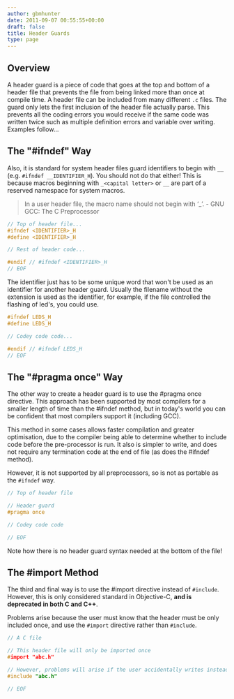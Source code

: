 ```yaml
---
author: gbmhunter
date: 2011-09-07 00:55:55+00:00
draft: false
title: Header Guards
type: page
---
```


## Overview

A header guard is a piece of code that goes at the top and bottom of a header file that prevents the file from being linked more than once at compile time. A header file can be included from many different `.c` files. The guard only lets the first inclusion of the header file actually parse. This prevents all the coding errors you would receive if the same code was written twice such as multiple definition errors and variable over writing. Examples follow...

## The "#ifndef" Way

Also, it is standard for system header files guard identifiers to begin with `__` (e.g. `#ifndef __IDENTIFIER_H`). You should not do that either! This is because macros beginning with `_<capital letter>` or `__` are part of a reserved namespace for system macros.

> In a user header file, the macro name should not begin with ‘_’. - GNU GCC: The C Preprocessor

```c
// Top of header file...
#ifndef <IDENTIFIER>_H
#define <IDENTIFIER>_H

// Rest of header code...

#endif // #ifndef <IDENTIFIER>_H
// EOF
```

The identifier just has to be some unique word that won't be used as an identifier for another header guard. Usually the filename without the extension is used as the identifier, for example, if the file controlled the flashing of led's, you could use.

```c    
#ifndef LEDS_H
#define LEDS_H

// Codey code code...

#endif // #ifndef LEDS_H
// EOF
```

## The "#pragma once" Way

The other way to create a header guard is to use the #pragma once directive. This approach has been supported by most compilers for a smaller length of time than the #ifndef method, but in today's world you can be confident that most compilers support it (including GCC).

This method in some cases allows faster compilation and greater optimisation, due to the compiler being able to determine whether to include code before the pre-processor is run. It also is simpler to write, and does not require any termination code at the end of file (as does the #ifndef method).

However, it is not supported by all preprocessors, so is not as portable as the `#ifndef` way.

```c    
// Top of header file

// Header guard
#pragma once

// Codey code code

// EOF
```

Note how there is no header guard syntax needed at the bottom of the file!

## The #import Method

The third and final way is to use the #import directive instead of `#include`. However, this is only considered standard in Objective-C, **and is deprecated in both C and C++**.

Problems arise because the user must know that the header must be only included once, and use the `#import` directive rather than `#include`.

```c    
// A C file

// This header file will only be imported once
#import "abc.h"

// However, problems will arise if the user accidentally writes instead
#include "abc.h"

// EOF
```
